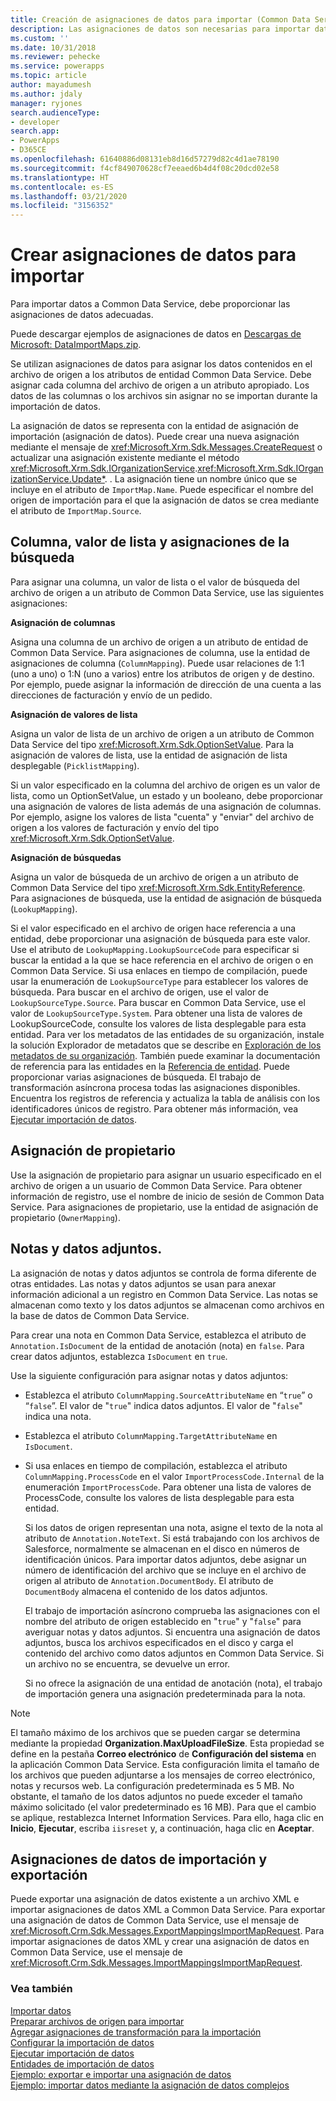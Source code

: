 ```yaml
---
title: Creación de asignaciones de datos para importar (Common Data Service) | Microsoft Docs
description: Las asignaciones de datos son necesarias para importar datos y contienen asignaciones entre los datos incluidos en el archivo de origen y los correspondientes atributos de entidad.
ms.custom: ''
ms.date: 10/31/2018
ms.reviewer: pehecke
ms.service: powerapps
ms.topic: article
author: mayadumesh
ms.author: jdaly
manager: ryjones
search.audienceType:
- developer
search.app:
- PowerApps
- D365CE
ms.openlocfilehash: 61640886d08131eb8d16d57279d82c4d1ae78190
ms.sourcegitcommit: f4cf849070628cf7eeaed6b4d4f08c20dcd02e58
ms.translationtype: HT
ms.contentlocale: es-ES
ms.lasthandoff: 03/21/2020
ms.locfileid: "3156352"
---
```

# <a name="create-data-maps-for-import"></a>Crear asignaciones de datos para importar

Para importar datos a Common Data Service, debe proporcionar las asignaciones de datos adecuadas.  
  
 Puede descargar ejemplos de asignaciones de datos en [Descargas de Microsoft: DataImportMaps.zip](https://download.microsoft.com/download/D/5/F/D5F73E15-439B-4EBC-BFFB-C6837B146C76/DataImportMaps.zip).
  
 Se utilizan asignaciones de datos para asignar los datos contenidos en el archivo de origen a los atributos de entidad Common Data Service. Debe asignar cada columna del archivo de origen a un atributo apropiado. Los datos de las columnas o los archivos sin asignar no se importan durante la importación de datos.  
  
 La asignación de datos se representa con la entidad de asignación de importación (asignación de datos). Puede crear una nueva asignación mediante el mensaje de <xref:Microsoft.Xrm.Sdk.Messages.CreateRequest> o actualizar una asignación existente mediante el método <xref:Microsoft.Xrm.Sdk.IOrganizationService>.<xref:Microsoft.Xrm.Sdk.IOrganizationService.Update*>. . La asignación tiene un nombre único que se incluye en el atributo de `ImportMap.Name`. Puede especificar el nombre del origen de importación para el que la asignación de datos se crea mediante el atributo de `ImportMap.Source`.  
  
<a name="BKMK_Column"></a>   
## <a name="column-list-value-and-lookup-mappings"></a>Columna, valor de lista y asignaciones de la búsqueda  
 Para asignar una columna, un valor de lista o el valor de búsqueda del archivo de origen a un atributo de Common Data Service, use las siguientes asignaciones:  
  
 **Asignación de columnas**  
  
 Asigna una columna de un archivo de origen a un atributo de entidad de Common Data Service. Para asignaciones de columna, use la entidad de asignaciones de columna (`ColumnMapping`). Puede usar relaciones de 1:1 (uno a uno) o 1:N (uno a varios) entre los atributos de origen y de destino. Por ejemplo, puede asignar la información de dirección de una cuenta a las direcciones de facturación y envío de un pedido.  
  
 **Asignación de valores de lista**  
  
 Asigna un valor de lista de un archivo de origen a un atributo de Common Data Service del tipo <xref:Microsoft.Xrm.Sdk.OptionSetValue>. Para la asignación de valores de lista, use la entidad de asignación de lista desplegable (`PicklistMapping`).  
  
 Si un valor especificado en la columna del archivo de origen es un valor de lista, como un OptionSetValue, un estado y un booleano, debe proporcionar una asignación de valores de lista además de una asignación de columnas. Por ejemplo, asigne los valores de lista "cuenta" y "enviar" del archivo de origen a los valores de facturación y envío del tipo <xref:Microsoft.Xrm.Sdk.OptionSetValue>.  
  
 **Asignación de búsquedas**  
  
 Asigna un valor de búsqueda de un archivo de origen a un atributo de Common Data Service del tipo <xref:Microsoft.Xrm.Sdk.EntityReference>. Para asignaciones de búsqueda, use la entidad de asignación de búsqueda (`LookupMapping`).  
  
 Si el valor especificado en el archivo de origen hace referencia a una entidad, debe proporcionar una asignación de búsqueda para este valor. Use el atributo de `LookupMapping.LookupSourceCode` para especificar si buscar la entidad a la que se hace referencia en el archivo de origen o en Common Data Service. Si usa enlaces en tiempo de compilación, puede usar la enumeración de `LookupSourceType` para establecer los valores de búsqueda. Para buscar en el archivo de origen, use el valor de `LookupSourceType.Source`. Para buscar en Common Data Service, use el valor de `LookupSourceType.System`. Para obtener una lista de valores de LookupSourceCode, consulte los valores de lista desplegable para esta entidad. Para ver los metadatos de las entidades de su organización, instale la solución Explorador de metadatos que se describe en [Exploración de los metadatos de su organización](/dynamics365/customer-engagement/developer/browse-your-metadata). También puede examinar la documentación de referencia para las entidades en la [Referencia de entidad](reference/about-entity-reference.md).  Puede proporcionar varias asignaciones de búsqueda. El trabajo de transformación asíncrona procesa todas las asignaciones disponibles. Encuentra los registros de referencia y actualiza la tabla de análisis con los identificadores únicos de registro. Para obtener más información, vea [Ejecutar importación de datos](run-data-import.md).  
  
<a name="BKMK_Owner"></a>   
## <a name="owner-mapping"></a>Asignación de propietario  
 Use la asignación de propietario para asignar un usuario especificado en el archivo de origen a un usuario de Common Data Service. Para obtener información de registro, use el nombre de inicio de sesión de Common Data Service. Para asignaciones de propietario, use la entidad de asignación de propietario (`OwnerMapping`).  
  
<a name="BKMK_Notes"></a>   
## <a name="notes-and-attachments"></a>Notas y datos adjuntos.  
 La asignación de notas y datos adjuntos se controla de forma diferente de otras entidades. Las notas y datos adjuntos se usan para anexar información adicional a un registro en Common Data Service. Las notas se almacenan como texto y los datos adjuntos se almacenan como archivos en la base de datos de Common Data Service.  
  
 Para crear una nota en Common Data Service, establezca el atributo de `Annotation.IsDocument` de la entidad de anotación (nota) en `false`. Para crear datos adjuntos, establezca `IsDocument` en `true`.  
  
 Use la siguiente configuración para asignar notas y datos adjuntos:  
  
- Establezca el atributo `ColumnMapping.SourceAttributeName` en “`true`” o “`false`”. El valor de "`true`" indica datos adjuntos. El valor de "`false`" indica una nota.  
  
- Establezca el atributo `ColumnMapping.TargetAttributeName` en `IsDocument`.  
  
- Si usa enlaces en tiempo de compilación, establezca el atributo `ColumnMapping.ProcessCode` en el valor `ImportProcessCode.Internal` de la enumeración `ImportProcessCode`. Para obtener una lista de valores de ProcessCode, consulte los valores de lista desplegable para esta entidad.  
  
  Si los datos de origen representan una nota, asigne el texto de la nota al atributo de `Annotation.NoteText`. Si está trabajando con los archivos de Salesforce, normalmente se almacenan en el disco en números de identificación únicos. Para importar datos adjuntos, debe asignar un número de identificación del archivo que se incluye en el archivo de origen al atributo de `Annotation.DocumentBody`. El atributo de `DocumentBody` almacena el contenido de los datos adjuntos.  
  
  El trabajo de importación asíncrono comprueba las asignaciones con el nombre del atributo de origen establecido en "`true`" y "`false`" para averiguar notas y datos adjuntos. Si encuentra una asignación de datos adjuntos, busca los archivos especificados en el disco y carga el contenido del archivo como datos adjuntos en Common Data Service. Si un archivo no se encuentra, se devuelve un error.  
  
  Si no ofrece la asignación de una entidad de anotación (nota), el trabajo de importación genera una asignación predeterminada para la nota.  
  
> [!NOTE]
> El tamaño máximo de los archivos que se pueden cargar se determina mediante la propiedad **Organization.MaxUploadFileSize**. Esta propiedad se define en la pestaña **Correo electrónico** de **Configuración del sistema** en la aplicación Common Data Service. Esta configuración limita el tamaño de los archivos que pueden adjuntarse a los mensajes de correo electrónico, notas y recursos web. La configuración predeterminada es 5 MB.  No obstante, el tamaño de los datos adjuntos no puede exceder el tamaño máximo solicitado (el valor predeterminado es 16 MB). Para que el cambio se aplique, restablezca Internet Information Services. Para ello, haga clic en **Inicio**, **Ejecutar**, escriba `iisreset` y, a continuación, haga clic en **Aceptar**.  
  
<a name="BKMK_ImportExport"></a>   
## <a name="import-and-export-data-maps"></a>Asignaciones de datos de importación y exportación  
 Puede exportar una asignación de datos existente a un archivo XML e importar asignaciones de datos XML a Common Data Service. Para exportar una asignación de datos de Common Data Service, use el mensaje de <xref:Microsoft.Crm.Sdk.Messages.ExportMappingsImportMapRequest>. Para importar asignaciones de datos XML y crear una asignación de datos en Common Data Service, use el mensaje de <xref:Microsoft.Crm.Sdk.Messages.ImportMappingsImportMapRequest>.  
  
### <a name="see-also"></a>Vea también

[Importar datos](import-data.md)<br />
[Preparar archivos de origen para importar](prepare-source-files-import.md)<br />
[Agregar asignaciones de transformación para la importación](add-transformation-mappings-import.md)<br />
[Configurar la importación de datos](configure-data-import.md)<br />
[Ejecutar importación de datos](run-data-import.md)<br />
[Entidades de importación de datos](data-import-entities.md)<br />
[Ejemplo: exportar e importar una asignación de datos](org-service/samples/export-import-data-map.md)<br />
[Ejemplo: importar datos mediante la asignación de datos complejos](org-service/samples/import-data-complex-data-map.md)<br />
